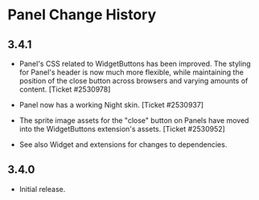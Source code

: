 Panel Change History
====================

3.4.1
-----

  * Panel's CSS related to WidgetButtons has been improved. The styling for
    Panel's header is now much more flexible, while maintaining the position of
    the close button across browsers and varying amounts of content.
    [Ticket #2530978]

  * Panel now has a working Night skin. [Ticket #2530937]

  * The sprite image assets for the "close" button on Panels have moved into the
    WidgetButtons extension's assets. [Ticket #2530952]

  * See also Widget and extensions for changes to dependencies.

3.4.0
-----

  * Initial release.
